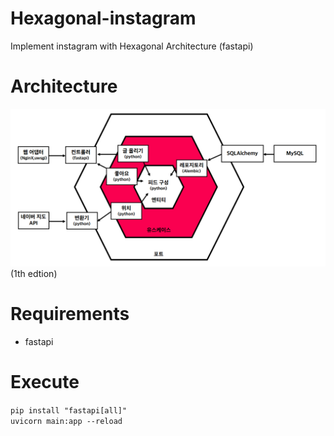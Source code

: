 # Hexagonal-instagram
Implement instagram with Hexagonal Architecture (fastapi)

# Architecture
![image](architecture.png)  
(1th edtion)  



# Requirements
- fastapi


# Execute
`pip install "fastapi[all]"`  
`uvicorn main:app --reload`  
